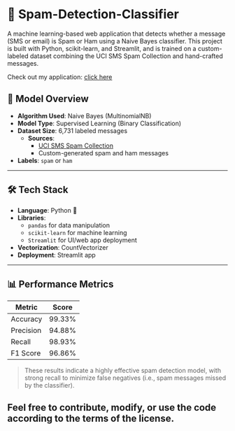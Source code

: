 # 📩 Spam-Detection-Classifier

A machine learning-based web application that detects whether a message (SMS or email) is Spam or Ham using a Naive Bayes classifier. This project is built with Python, scikit-learn, and Streamlit, and is trained on a custom-labeled dataset combining the UCI SMS Spam Collection and hand-crafted messages.

Check out my application: [click here](https://spam-ham-detection.streamlit.app/)

## 🧠 Model Overview

- **Algorithm Used**: Naive Bayes (MultinomialNB)
- **Model Type**: Supervised Learning (Binary Classification)
- **Dataset Size**: 6,731 labeled messages  
  - **Sources**:
    - [UCI SMS Spam Collection](https://archive.ics.uci.edu/dataset/228/sms+spam+collection)
    - Custom-generated spam and ham messages
- **Labels**: `spam` or `ham`

---

## 🛠️ Tech Stack

- **Language**: Python 🐍
- **Libraries**:
  - `pandas` for data manipulation
  - `scikit-learn` for machine learning
  - `Streamlit` for UI/web app deployment
- **Vectorization**: CountVectorizer
- **Deployment**: Streamlit app

---

## 📊 Performance Metrics

| Metric     | Score    |
|------------|----------|
| Accuracy   | 99.33%   |
| Precision  | 94.88%   |
| Recall     | 98.93%   |
| F1 Score   | 96.86%   |

> These results indicate a highly effective spam detection model, with strong recall to minimize false negatives (i.e., spam messages missed by the classifier).

Feel free to contribute, modify, or use the code according to the terms of the license.
---
